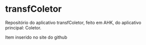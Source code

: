 # transfColetor
 Repositório do aplicativo transfColetor, feito em AHK, do aplicativo principal: Coletor.
 
 Item inserido no site do github
